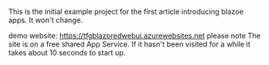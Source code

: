 This is the initial example project for the first article introducing blazoe apps. It won't change.

demo website: https://tfgblazoredwebui.azurewebsites.net please note The site is on a free shared App Service. If it hasn't been visited for a while it takes about 10 seconds to start up.
